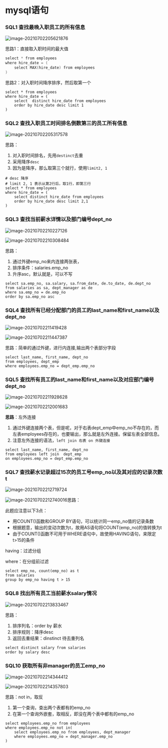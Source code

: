 # mysql语句

### **SQL1** **查找最晚入职员工的所有信息**

![image-20210702205621876](牛客网-mysql语句.assets/image-20210702205621876.png)

思路1：直接取入职时间的最大值

```c++
select * from employees
where hire_date = (
    select MAX(hire_date) from employees
)
```

思路2：对入职时间降序排序，然后取第一个

```mysql
select * from employees
where hire_date = (
    select  distinct hire_date from employees
    order by hire_date desc limit 1
)
```

### **SQL2** **查找入职员工时间排名倒数第三的员工所有信息**

![image-20210702205317578](牛客网-mysql语句.assets/image-20210702205317578.png)

思路：

1. 对入职时间排名，先用`destinct`去重
2. 采用降序`desc`
3. 因为是降序，那么取第三个就行，使用`limit2, 1`

```mysql
# desc 降序
# limit 2, 1 表示从第2行后，取1行，即第三行
select * from employees
where hire_date = (
    select distinct hire_date from employees
    order by hire_date desc limit 2,1
)
```



### **SQL3** **查找当前薪水详情以及部门编号dept_no**

![image-20210702210227126](牛客网-mysql语句.assets/image-20210702210227126.png)

![image-20210702210308484](牛客网-mysql语句.assets/image-20210702210308484.png)

思路：

1. 通过外键emp_no来内连接两张表，
2. 排序条件：salaries.emp_no
3. 升序asc，默认就是，可以不写

```mysql
select sa.emp_no, sa.salary, sa.from_date, de.to_date, de.dept_no
from salaries as sa, dept_manager as de
where sa.emp_no = de.emp_no
order by sa.emp_no asc
```



### **SQL4** **查找所有已经分配部门的员工的last_name和first_name以及dept_no**

![image-20210702211419428](牛客网-mysql语句.assets/image-20210702211419428.png)

![image-20210702211447387](牛客网-mysql语句.assets/image-20210702211447387.png)

思路：简单的通过外键，进行内连接,输出两个表部分字段

```mysql
select last_name, first_name, dept_no
from employees, dept_emp
where employees.emp_no = dept_emp.emp_no
```



### **SQL5** **查找所有员工的last_name和first_name以及对应部门编号dept_no**

![image-20210702211928628](牛客网-mysql语句.assets/image-20210702211928628.png)

![image-20210702212001683](牛客网-mysql语句.assets/image-20210702212001683.png)

**思路**：左外连接

1. 通过外键连接两个表，但是呢，对于右表dept_emp中emp_no不存在的，而左表employees存在的，也要输出，那么就是左外连接。保留左表全部信息。
2. 注意左外连接的语法，`left join 右表 on 外键连接`

```mysql
select last_name, first_name, dept_no
from employees left join  dept_emp
on employees.emp_no = dept_emp.emp_no
```



### **SQL7** **查找薪水记录超过15次的员工号emp_no以及其对应的记录次数t**

![image-20210702212719724](牛客网-mysql语句.assets/image-20210702212719724.png)

![image-20210702212740016](牛客网-mysql语句.assets/image-20210702212740016.png)思路：

此题应注意以下3点：

- 用COUNT()函数和GROUP BY语句，可以统计同一emp_no值的记录条数
- 根据题意，输出的变动次数为t，故用AS语句将COUNT(emp_no)的值转换为t
- 由于COUNT()函数不可用于WHERE语句中，故使用HAVING语句，来限定t>15的条件

having：过滤分组

where：在分组前过滤

```mysql
select emp_no, count(emp_no) as t
from salaries
group by emp_no having t > 15
```



### **SQL8** **找出所有员工当前薪水salary情况**

![image-20210702213833467](牛客网-mysql语句.assets/image-20210702213833467.png)

思路：

1. 排序列名：order by 薪水 
2. 排序规则：降序desc
3. 返回去重结果：dinstinct 待去重列名

```mysql
select distinct salary from salaries
order by salary desc
```



### **SQL10** **获取所有非manager的员工emp_no**

![image-20210702214344412](牛客网-mysql语句.assets/image-20210702214344412.png)

![image-20210702214357803](牛客网-mysql语句.assets/image-20210702214357803.png)

思路：not in，取反

1. 第一个查询，查出两个表都有的emp_no
2. 在第一个查询外嵌套，取相反，即没在两个表中都有的emp_no

```mysql
select employees.emp_no from employees
where employees.emp_no not in(
    select employees.emp_no from employees, dept_manager
    where employees.emp_no = dept_manager.emp_no
)
```



